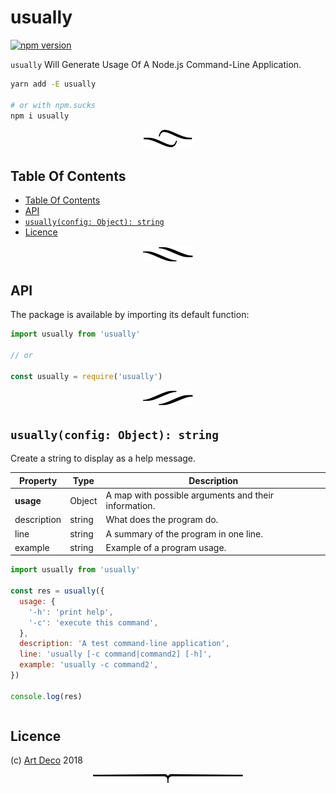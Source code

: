 # usually

[![npm version](https://badge.fury.io/js/usually.svg)](https://npmjs.org/package/usually)

`usually` Will Generate Usage Of A Node.js Command-Line Application.

```sh
yarn add -E usually

# or with npm.sucks
npm i usually
```

<p align="center"><a href="#table-of-contents"><img src=".documentary/section-breaks/0.svg?sanitize=true"></a></p>


## Table Of Contents

- [Table Of Contents](#table-of-contents)
- [API](#api)
- [`usually(config: Object): string`](#usuallyconfig-object-string)
- [Licence](#licence)

<p align="center"><a href="#table-of-contents"><img src=".documentary/section-breaks/1.svg?sanitize=true"></a></p>

## API

The package is available by importing its default function:

```js
import usually from 'usually'

// or

const usually = require('usually')
```

<p align="center"><a href="#table-of-contents"><img src=".documentary/section-breaks/2.svg?sanitize=true"></a></p>



## `usually(config: Object): string`

Create a string to display as a help message.

| Property    | Type   | Description                                          |
|-------------|--------|------------------------------------------------------|
| **usage**   | Object | A map with possible arguments and their information. |
| description | string | What does the program do.                            |
| line        | string | A summary of the program in one line.                |
| example     | string | Example of a program usage.                          |

```js
import usually from 'usually'

const res = usually({
  usage: {
    '-h': 'print help',
    '-c': 'execute this command',
  },
  description: 'A test command-line application',
  line: 'usually [-c command|command2] [-h]',
  example: 'usually -c command2',
})

console.log(res)
```
```fs

```

## Licence

(c) [Art Deco][1] 2018

[1]: https://artd.eco

<p align="center"><a href="#table-of-contents"><img src=".documentary/section-breaks/-1.svg?sanitize=true"></a></p>


